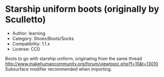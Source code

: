 # Starship uniform boots (originally by Sculletto)

* Author: learning
* Category: Shoes/Boots/Socks
* Compatibility: 1.1.x
* License: CC0

Boots to go with starship uniform, originating from the same thread http://www.makehumancommunity.org/forum/viewtopic.php?f=15&t=13010 Subsurface modifier recommended when importing.

